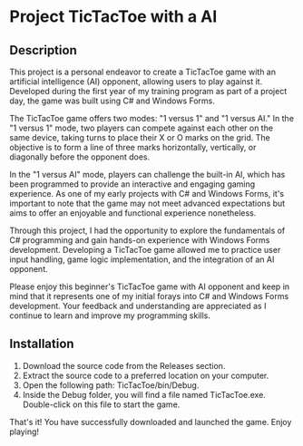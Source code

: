 # Project TicTacToe with a AI
## Description
This project is a personal endeavor to create a TicTacToe game with an artificial intelligence (AI) opponent, allowing users to play against it. Developed during the first year of my training program as part of a project day, the game was built using C# and Windows Forms.

The TicTacToe game offers two modes: "1 versus 1" and "1 versus AI." In the "1 versus 1" mode, two players can compete against each other on the same device, taking turns to place their X or O marks on the grid. The objective is to form a line of three marks horizontally, vertically, or diagonally before the opponent does.

In the "1 versus AI" mode, players can challenge the built-in AI, which has been programmed to provide an interactive and engaging gaming experience. As one of my early projects with C# and Windows Forms, it's important to note that the game may not meet advanced expectations but aims to offer an enjoyable and functional experience nonetheless.

Through this project, I had the opportunity to explore the fundamentals of C# programming and gain hands-on experience with Windows Forms development. Developing a TicTacToe game allowed me to practice user input handling, game logic implementation, and the integration of an AI opponent.

Please enjoy this beginner's TicTacToe game with AI opponent and keep in mind that it represents one of my initial forays into C# and Windows Forms development. Your feedback and understanding are appreciated as I continue to learn and improve my programming skills.

## Installation
1. Download the source code from the Releases section.
2. Extract the source code to a preferred location on your computer.
3. Open the following path: TicTacToe/bin/Debug.
4. Inside the Debug folder, you will find a file named TicTacToe.exe. Double-click on this file to start the game.

That's it! You have successfully downloaded and launched the game. Enjoy playing!
